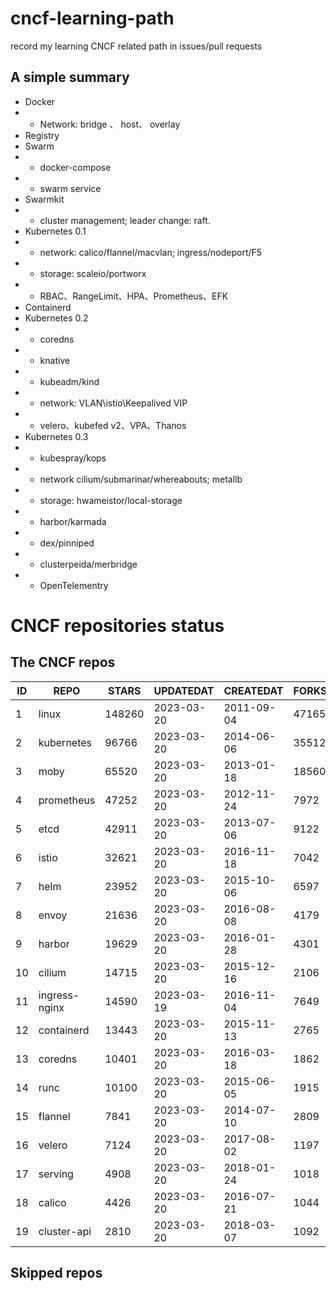 # cncf-learning-path
record my learning CNCF related path in issues/pull requests

## A simple summary
- Docker
- - Network: bridge 、 host、 overlay
- Registry
- Swarm
- - docker-compose
- - swarm service
- Swarmkit
- - cluster management; leader change: raft.
- Kubernetes 0.1
- - network: calico/flannel/macvlan; ingress/nodeport/F5
- - storage: scaleio/portworx
- - RBAC、RangeLimit、HPA、Prometheus、EFK
- Containerd
- Kubernetes 0.2
- - coredns
- - knative
- - kubeadm/kind
- - network: VLAN\istio\Keepalived VIP
- - velero、kubefed v2、VPA、Thanos
- Kubernetes 0.3
- - kubespray/kops
- - network cilium/submarinar/whereabouts; metallb
- - storage: hwameistor/local-storage
- - harbor/karmada
- - dex/pinniped
- - clusterpeida/merbridge
- - OpenTelementry

# CNCF repositories status
<!--START_SECTION:github_repos-->
## The CNCF repos
| ID |     REPO      | STARS  | UPDATEDAT  | CREATEDAT  | FORKSCOUNT |
|----|---------------|--------|------------|------------|------------|
|  1 | linux         | 148260 | 2023-03-20 | 2011-09-04 |      47165 |
|  2 | kubernetes    |  96766 | 2023-03-20 | 2014-06-06 |      35512 |
|  3 | moby          |  65520 | 2023-03-20 | 2013-01-18 |      18560 |
|  4 | prometheus    |  47252 | 2023-03-20 | 2012-11-24 |       7972 |
|  5 | etcd          |  42911 | 2023-03-20 | 2013-07-06 |       9122 |
|  6 | istio         |  32621 | 2023-03-20 | 2016-11-18 |       7042 |
|  7 | helm          |  23952 | 2023-03-20 | 2015-10-06 |       6597 |
|  8 | envoy         |  21636 | 2023-03-20 | 2016-08-08 |       4179 |
|  9 | harbor        |  19629 | 2023-03-20 | 2016-01-28 |       4301 |
| 10 | cilium        |  14715 | 2023-03-20 | 2015-12-16 |       2106 |
| 11 | ingress-nginx |  14590 | 2023-03-19 | 2016-11-04 |       7649 |
| 12 | containerd    |  13443 | 2023-03-20 | 2015-11-13 |       2765 |
| 13 | coredns       |  10401 | 2023-03-20 | 2016-03-18 |       1862 |
| 14 | runc          |  10100 | 2023-03-20 | 2015-06-05 |       1915 |
| 15 | flannel       |   7841 | 2023-03-20 | 2014-07-10 |       2809 |
| 16 | velero        |   7124 | 2023-03-20 | 2017-08-02 |       1197 |
| 17 | serving       |   4908 | 2023-03-20 | 2018-01-24 |       1018 |
| 18 | calico        |   4426 | 2023-03-20 | 2016-07-21 |       1044 |
| 19 | cluster-api   |   2810 | 2023-03-20 | 2018-03-07 |       1092 |



## Skipped repos
<!--END_SECTION:github_repos-->
